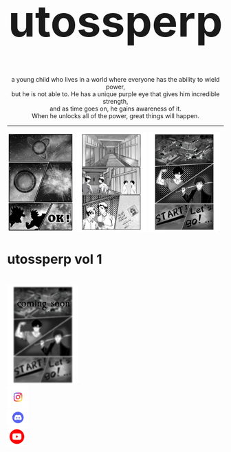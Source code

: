 <h1 style="font-size:100px;text-align:center;">utossperp</h1>
<p style="text-align:center;">a young child who lives in a world where everyone has the ability to wield power, <br>but he is not able to. He has a unique purple eye that gives him incredible strength,<br> and as time goes on, he gains awareness of it.<br> When he unlocks all of the power, great things will happen.</p>
<hr>
<img style="width:30.7%;" src="Untitled23_20240501163653.jpg">
<img style="width:33%;" src="Untitled9_20240615152730.png">
<img style="width:33%;" src="gfjgfjgf.png">
<h2 style="font-size: 30px;">utossperp vol 1</h2><br>
<img style="width:33%;" src="gfjgfjgf copy.png">
<br>
<a href="https://www.instagram.com/utossperp1/?hl=en"><img style="width:10%;" src="images.png"></a><br>
<a href="https://discord.com/invite/cj7D7y7x"><img style="width:10%;" src="62b2265e038aad4d3ed7ca4b.png"></a><br>
<a href="https://www.youtube.com/@Utossperp"><img style="width:9%;" src="youtube-logo-youtube-logo-transparent-youtube-icon-transparent-free-free-png.webp"></a>
